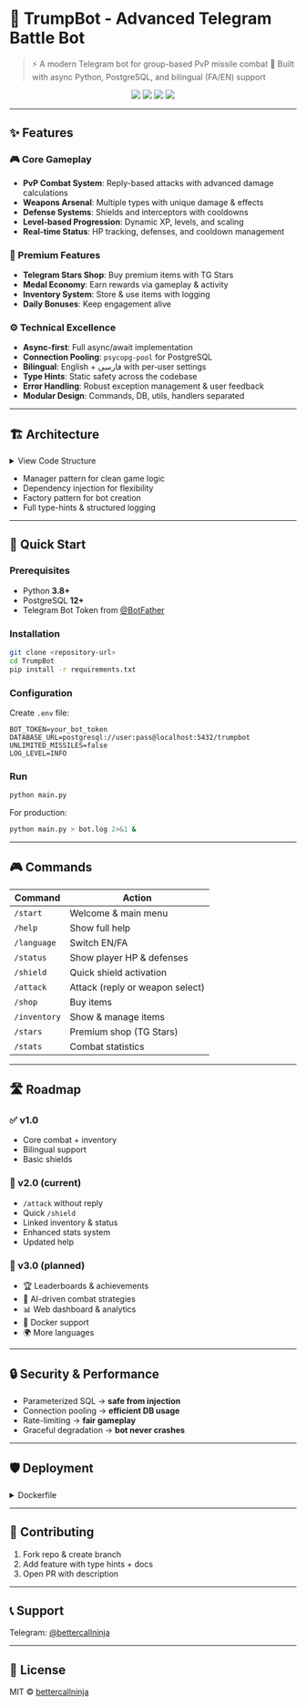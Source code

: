 # 🦅 TrumpBot - Advanced Telegram Battle Bot

> ⚡ A modern Telegram bot for group-based PvP missile combat
> 🚀 Built with async Python, PostgreSQL, and bilingual (FA/EN) support


<p align="center">
  <a href="https://www.python.org/"><img src="https://img.shields.io/badge/Python-3.11-blue?logo=python"></a>
  <a href="https://www.postgresql.org/"><img src="https://img.shields.io/badge/Postgres-12+-blue?logo=postgresql"></a>
  <a href="LICENSE"><img src="https://img.shields.io/badge/License-MIT-green"></a>
  <img src="https://img.shields.io/github/stars/bettercallninja/TrumpBot?style=social">
</p>

---

## ✨ Features

### 🎮 Core Gameplay
- **PvP Combat System**: Reply-based attacks with advanced damage calculations
- **Weapons Arsenal**: Multiple types with unique damage & effects
- **Defense Systems**: Shields and interceptors with cooldowns
- **Level-based Progression**: Dynamic XP, levels, and scaling
- **Real-time Status**: HP tracking, defenses, and cooldown management

### 💎 Premium Features
- **Telegram Stars Shop**: Buy premium items with TG Stars
- **Medal Economy**: Earn rewards via gameplay & activity
- **Inventory System**: Store & use items with logging
- **Daily Bonuses**: Keep engagement alive

### ⚙️ Technical Excellence
- **Async-first**: Full async/await implementation
- **Connection Pooling**: `psycopg-pool` for PostgreSQL
- **Bilingual**: English + فارسی with per-user settings
- **Type Hints**: Static safety across the codebase
- **Error Handling**: Robust exception management & user feedback
- **Modular Design**: Commands, DB, utils, handlers separated

---

## 🏗 Architecture

<details>
<summary>View Code Structure</summary>

```tree
TrumpBot/
 ├── main.py
 ├── src/
 │   ├── app.py
 │   ├── commands/       # attack, general, status, ...
 │   ├── config/         # BotConfig, items
 │   ├── database/       # DBManager with pooling
 │   ├── handlers/       # event handlers
 │   ├── utils/          # helpers, translations
 │   └── __init__.py
 ├── pyproject.toml
 └── README.md
```
</details>

- Manager pattern for clean game logic
- Dependency injection for flexibility
- Factory pattern for bot creation
- Full type-hints & structured logging

---

## 🚀 Quick Start

### Prerequisites
- Python **3.8+**
- PostgreSQL **12+**
- Telegram Bot Token from [@BotFather](https://t.me/BotFather)

### Installation
```bash
git clone <repository-url>
cd TrumpBot
pip install -r requirements.txt
```

### Configuration
Create `.env` file:
```env
BOT_TOKEN=your_bot_token
DATABASE_URL=postgresql://user:pass@localhost:5432/trumpbot
UNLIMITED_MISSILES=false
LOG_LEVEL=INFO
```

### Run
```bash
python main.py
```

For production:
```bash
python main.py > bot.log 2>&1 &
```

---

## 🎮 Commands

| Command      | Action                          |
|--------------|---------------------------------|
| `/start`     | Welcome & main menu             |
| `/help`      | Show full help                  |
| `/language`  | Switch EN/FA                    |
| `/status`    | Show player HP & defenses       |
| `/shield`    | Quick shield activation         |
| `/attack`    | Attack (reply or weapon select) |
| `/shop`      | Buy items                       |
| `/inventory` | Show & manage items             |
| `/stars`     | Premium shop (TG Stars)         |
| `/stats`     | Combat statistics               |

---

## 🛣 Roadmap

### ✅ v1.0
- Core combat + inventory
- Bilingual support
- Basic shields

### 🎉 v2.0 (current)
- `/attack` without reply
- Quick `/shield`
- Linked inventory & status
- Enhanced stats system
- Updated help

### 📌 v3.0 (planned)
- 🏆 Leaderboards & achievements
- 🤖 AI-driven combat strategies
- 📊 Web dashboard & analytics
- 🐳 Docker support
- 🌍 More languages

---

## 🔒 Security & Performance

- Parameterized SQL → **safe from injection**
- Connection pooling → **efficient DB usage**
- Rate-limiting → **fair gameplay**
- Graceful degradation → **bot never crashes**

---

## 🛡 Deployment

<details>
<summary>Dockerfile</summary>

```dockerfile
FROM python:3.11-slim
WORKDIR /app
COPY requirements.txt .
RUN pip install -r requirements.txt
COPY . .
CMD ["python", "main.py"]
```
</details>

---

## 🤝 Contributing

1. Fork repo & create branch
2. Add feature with type hints + docs
3. Open PR with description

---

## 📞 Support

Telegram: [@bettercallninja](https://t.me/bettercallninja)

---

## 📜 License

MIT © [bettercallninja](https://github.com/bettercallninja)
